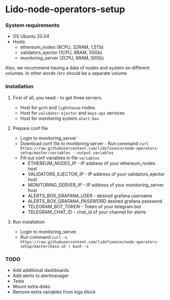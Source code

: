 # Lido-node-operators-setup

### System requirements

- OS Ubuntu 20.04
- Hosts
  - ethereum_nodes (8CPU, 32RAM, 1,5Tb)
  - validators_ejector (1CPU, 8RAM, 50Gb)
  - monitoring_server (2CPU, 8RAM, 50Gb)

Also, we recommend having a data of nodes and system on different volumes. In other words /srv should be a separate volume

### Installation

1. First of all, you need - to get three servers.

   - Host for `geth` and `lighthouse` nodes
   - Host for `validator-ejector` and `keys-api` services
   - Host for monitoring system `alert-box`

2. Prepare conf file

   - Login to monitoring_server
   - Download conf file to monitoring server - Run command `curl https://raw.githubusercontent.com/lidofinance/node-operators-setup/master/variables --output variables`
   - Fill out conf variables in file `variables`
     - ETHEREUM_NODES_IP - IP address of your ethereum_nodes host
     - VALIDATORS_EJECTOR_IP - IP address of your validators_ejector host
     - MONITORING_SERVER_IP - IP address of your monitoring_server host
     - ALERTS_BOX_GRAFANA_USER - desired grafana username
     - ALERTS_BOX_GRAFANA_PASSWORD desired grafana password
     - TELEGRAM_BOT_TOKEN - Token of your telegram bot
     - TELEGRAM_CHAT_ID - chat_id of your channel for alerts

3. Run installation
   - Login to monitoring_server
   - Run command `curl -L https://raw.githubusercontent.com/lidofinance/node-operators-setup/master/base.sh | bash -s`

### TODO

- Add additional dashboards
- Add alerts to alertmanager
- Tests
- Mount extra disks
- Remove extra variables from logs block
